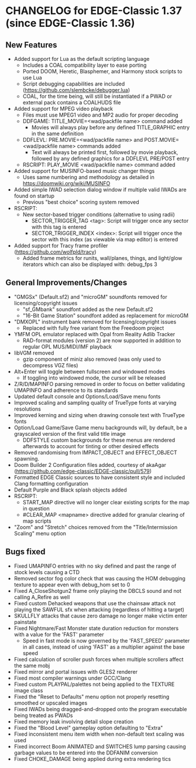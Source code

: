 CHANGELOG for EDGE-Classic 1.37 (since EDGE-Classic 1.36)
====================================

New Features
------------
- Added support for Lua as the default scripting language
  - Includes a COAL compatibility layer to ease porting
  - Ported DOOM, Heretic, Blasphemer, and Harmony stock scripts to use Lua
  - Script debugging capabilities are included (https://github.com/slembcke/debugger.lua)
  - COAL, for the time being, will still be instantiated if a PWAD or external pack contains a COALHUDS file
- Added support for MPEG video playback
  - Files must use MPEG1 video and MP2 audio for proper decoding
  - DDFGAME: TITLE_MOVIE=<wad/packfile name> command added
    - Movies will always play before any defined TITLE_GRAPHIC entry in the same definition
  - DDFLEVL: PRE.MOVIE=<wad/packfile name> and POST.MOVIE=<wad/packfile name> commands added
    - Text will always be printed first, followed by movie playback, followed by any defined graphics
      for a DDFLEVL PRE/POST entry
  - RSCRIPT: PLAY_MOVIE <wad/packfile name> command added
- Added support for MUSINFO-based music changer things
  - Uses same numbering and methodology as detailed in https://doomwiki.org/wiki/MUSINFO
- Added simple IWAD selection dialog window if multiple valid IWADs are found on startup
  - Previous "best choice" scoring system removed
- RSCRIPT:
  - New sector-based trigger conditions (alternative to using radii)
    - SECTOR_TRIGGER_TAG \<tag\>: Script will trigger once any sector with this tag is entered
    - SECTOR_TRIGGER_INDEX \<index\>: Script will trigger once the sector with this index (as viewable via map editor) is entered
- Added support for Tracy frame profiler (https://github.com/wolfpld/tracy)
  - Added frame metrics for runits, wall/planes, things, and light/glow iterators which can also be displayed with: debug_fps 3

General Improvements/Changes
--------------------
- "GMGSx" (Default.sf2) and "microGM" soundfonts removed for licensing/copyright issues
  - "sf_GMbank" soundfont added as the new Default.sf2
  - "16-Bit Game Station" soundfont added as replacement for microGM
- "DMXOPL" instrument bank removed for licensing/copyright issues
  - Replaced with fully free variant from the Freedoom project
- YMFM OPL emulator replaced with Opal from Reality Adlib Tracker
  - RAD-format modules (version 2) are now supported in addition to regular OPL MUS/MIDI/IMF playback
- libVGM removed
  - gzip component of miniz also removed (was only used to decompress VGZ files)
- Alt+Enter will toggle between fullscreen and windowed modes
  - If toggling into windowed mode, the cursor will be released
- Z/R/D/MAPINFO parsing removed in order to focus on better validating UMAPINFO and adherence to its standards
- Updated default console and Options/Load/Save menu fonts
- Improved scaling and sampling quality of TrueType fonts at varying resolutions
- Improved kerning and sizing when drawing console text with TrueType fonts
- Option/Load Game/Save Game menu backgrounds will, by default, be a grayscaled version of the first valid title image
  - DDFSTYLE custom backgrounds for these menus are rendered afterwards to account for tinting or other desired effects
- Removed randomising from IMPACT_OBJECT and EFFECT_OBJECT spawning.
- Doom Builder 2 Configuration files added, courtesy of akaAgar (https://github.com/edge-classic/EDGE-classic/pull/579)
- Formatted EDGE Classic sources to have consistent style and included Clang formatting configuration
- Default Purple and Black splash objects added
- RSCRIPT:
  - START_MAP directive will no longer clear existing scripts for the map in question
  - #CLEAR_MAP \<mapname\> directive added for granular clearing of map scripts
- "Zoom" and "Stretch" choices removed from the "Title/Intermission Scaling" menu option

Bugs fixed
----------
- Fixed UMAPINFO entries with no sky defined and past the range of stock levels causing a CTD
- Removed sector fog color check that was causing the HOM debugging texture to appear even with debug_hom set to 0
- Fixed A_CloseShotgun2 frame only playing the DBCLS sound and not calling A_Refire as well
- Fixed custom Dehacked weapons that use the chainsaw attack not playing the SAWFUL sfx when attacking (regardless of hitting a target)
- SKULLFLY attacks that cause zero damage no longer make victim enter painstate
- Fixed Nightmare/Fast Monster state duration reduction for monsters with a value for the 'FAST' parameter
  - Speed in fast mode is now governed by the 'FAST_SPEED' parameter in all cases, instead of using 'FAST' as a multiplier against the base speed
- Fixed calculation of scroller push forces when multiple scrollers affect the same mobj
- Fixed mirror and portal issues with GLES2 renderer 
- Fixed most compiler warnings under GCC/Clang
- Fixed custom PLAYPAL/palettes not being applied to the TEXTURE image class
- Fixed the "Reset to Defaults" menu option not properly resetting smoothed or upscaled images
- Fixed IWADs being dragged-and-dropped onto the program executable being treated as PWADs
- Fixed memory leak involving detail slope creation
- Fixed the "Blood Level" gameplay option defaulting to "Extra"
- Fixed inconsistent menu item width when non-default text scaling was used
- Fixed incorrect Boom ANIMATED and SWITCHES lump parsing causing garbage values to be entered into the DDFANIM conversion
- Fixed CHOKE_DAMAGE being applied during extra rendering tics